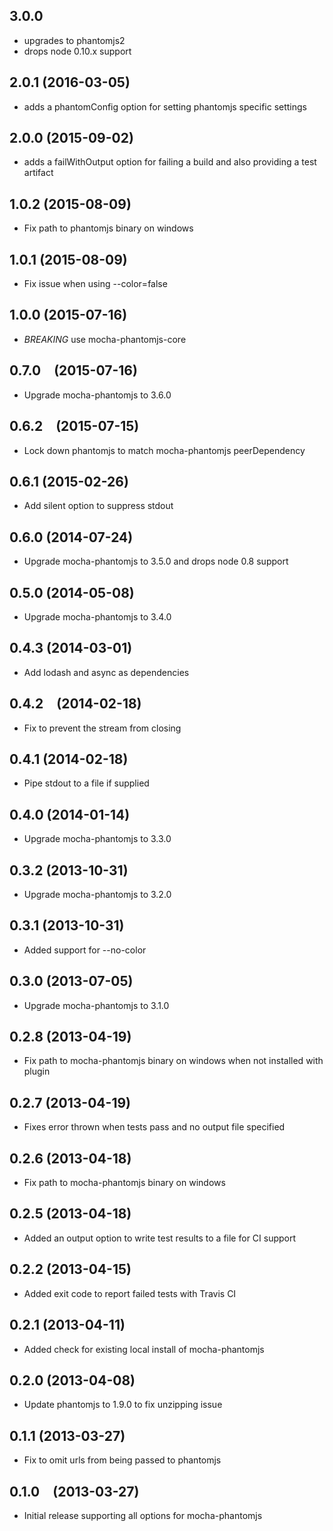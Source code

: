 ## 3.0.0
- upgrades to phantomjs2
- drops node 0.10.x support
## 2.0.1 (2016-03-05)
- adds a phantomConfig option for setting phantomjs specific settings
## 2.0.0 (2015-09-02)
- adds a failWithOutput option for failing a build and also providing a test artifact
## 1.0.2 (2015-08-09)
- Fix path to phantomjs binary on windows
## 1.0.1 (2015-08-09)
- Fix issue when using --color=false
## 1.0.0 (2015-07-16)
- *BREAKING* use mocha-phantomjs-core
## 0.7.0 (2015-07-16)
- Upgrade mocha-phantomjs to 3.6.0
## 0.6.2 (2015-07-15)
- Lock down phantomjs to match mocha-phantomjs peerDependency
## 0.6.1 (2015-02-26)
- Add silent option to suppress stdout
## 0.6.0 (2014-07-24)
- Upgrade mocha-phantomjs to 3.5.0 and drops node 0.8 support
## 0.5.0 (2014-05-08)
- Upgrade mocha-phantomjs to 3.4.0
## 0.4.3 (2014-03-01)
- Add lodash and async as dependencies
## 0.4.2 (2014-02-18)
- Fix to prevent the stream from closing
## 0.4.1 (2014-02-18)
- Pipe stdout to a file if supplied
## 0.4.0 (2014-01-14)
- Upgrade mocha-phantomjs to 3.3.0
## 0.3.2 (2013-10-31)
- Upgrade mocha-phantomjs to 3.2.0
## 0.3.1 (2013-10-31)
- Added support for --no-color
## 0.3.0 (2013-07-05)
- Upgrade mocha-phantomjs to 3.1.0
## 0.2.8 (2013-04-19)
- Fix path to mocha-phantomjs binary on windows when not installed with plugin
## 0.2.7 (2013-04-19)
- Fixes error thrown when tests pass and no output file specified
## 0.2.6 (2013-04-18)
- Fix path to mocha-phantomjs binary on windows
## 0.2.5 (2013-04-18)
- Added an output option to write test results to a file for CI support
## 0.2.2 (2013-04-15)
- Added exit code to report failed tests with Travis CI
## 0.2.1 (2013-04-11)
- Added check for existing local install of mocha-phantomjs
## 0.2.0 (2013-04-08)
- Update phantomjs to 1.9.0 to fix unzipping issue
## 0.1.1 (2013-03-27)
- Fix to omit urls from being passed to phantomjs
## 0.1.0 (2013-03-27)
- Initial release supporting all options for mocha-phantomjs
